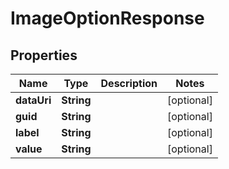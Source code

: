 

# ImageOptionResponse


## Properties

| Name | Type | Description | Notes |
|------------ | ------------- | ------------- | -------------|
|**dataUri** | **String** |  |  [optional] |
|**guid** | **String** |  |  [optional] |
|**label** | **String** |  |  [optional] |
|**value** | **String** |  |  [optional] |



